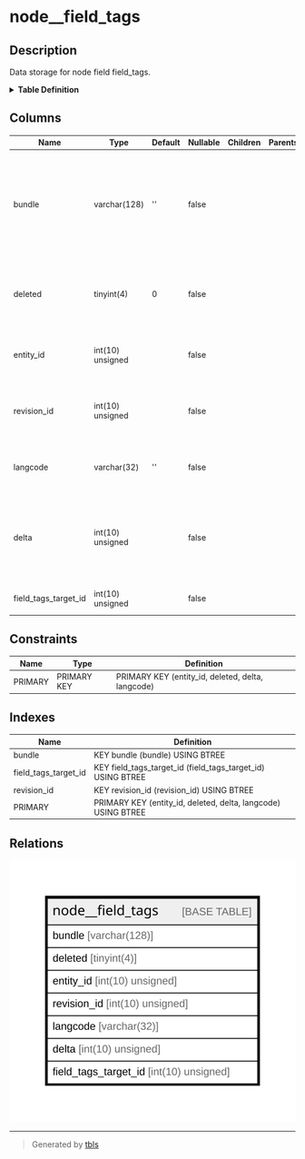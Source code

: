 # node__field_tags

## Description

Data storage for node field field_tags.

<details>
<summary><strong>Table Definition</strong></summary>

```sql
CREATE TABLE `node__field_tags` (
  `bundle` varchar(128) CHARACTER SET ascii COLLATE ascii_general_ci NOT NULL DEFAULT '' COMMENT 'The field instance bundle to which this row belongs, used when deleting a field instance',
  `deleted` tinyint(4) NOT NULL DEFAULT 0 COMMENT 'A boolean indicating whether this data item has been deleted',
  `entity_id` int(10) unsigned NOT NULL COMMENT 'The entity id this data is attached to',
  `revision_id` int(10) unsigned NOT NULL COMMENT 'The entity revision id this data is attached to',
  `langcode` varchar(32) CHARACTER SET ascii COLLATE ascii_general_ci NOT NULL DEFAULT '' COMMENT 'The language code for this data item.',
  `delta` int(10) unsigned NOT NULL COMMENT 'The sequence number for this data item, used for multi-value fields',
  `field_tags_target_id` int(10) unsigned NOT NULL COMMENT 'The ID of the target entity.',
  PRIMARY KEY (`entity_id`,`deleted`,`delta`,`langcode`),
  KEY `bundle` (`bundle`),
  KEY `revision_id` (`revision_id`),
  KEY `field_tags_target_id` (`field_tags_target_id`)
) ENGINE=InnoDB DEFAULT CHARSET=utf8mb4 COLLATE=utf8mb4_general_ci COMMENT='Data storage for node field field_tags.'
```

</details>

## Columns

| Name | Type | Default | Nullable | Children | Parents | Comment |
| ---- | ---- | ------- | -------- | -------- | ------- | ------- |
| bundle | varchar(128) | '' | false |  |  | The field instance bundle to which this row belongs, used when deleting a field instance |
| deleted | tinyint(4) | 0 | false |  |  | A boolean indicating whether this data item has been deleted |
| entity_id | int(10) unsigned |  | false |  |  | The entity id this data is attached to |
| revision_id | int(10) unsigned |  | false |  |  | The entity revision id this data is attached to |
| langcode | varchar(32) | '' | false |  |  | The language code for this data item. |
| delta | int(10) unsigned |  | false |  |  | The sequence number for this data item, used for multi-value fields |
| field_tags_target_id | int(10) unsigned |  | false |  |  | The ID of the target entity. |

## Constraints

| Name | Type | Definition |
| ---- | ---- | ---------- |
| PRIMARY | PRIMARY KEY | PRIMARY KEY (entity_id, deleted, delta, langcode) |

## Indexes

| Name | Definition |
| ---- | ---------- |
| bundle | KEY bundle (bundle) USING BTREE |
| field_tags_target_id | KEY field_tags_target_id (field_tags_target_id) USING BTREE |
| revision_id | KEY revision_id (revision_id) USING BTREE |
| PRIMARY | PRIMARY KEY (entity_id, deleted, delta, langcode) USING BTREE |

## Relations

![er](node__field_tags.svg)

---

> Generated by [tbls](https://github.com/k1LoW/tbls)
